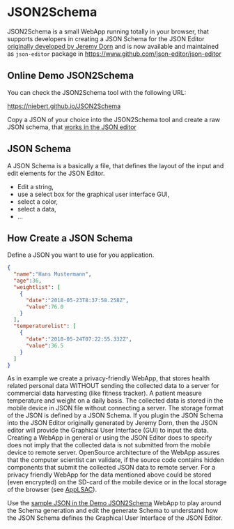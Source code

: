 # JSON2Schema
JSON2Schema is a small WebApp running totally in your browser, that supports developers in creating a JSON Schema for the JSON Editor [originally developed by Jeremy Dorn](https://github.com/jdorn/json-editor) and is now available and maintained as `json-editor` package in https://www.github.com/json-editor/json-editor

## Online Demo JSON2Schema
You can check the JSON2Schema tool with the following URL:

https://niebert.github.io/JSON2Schema

Copy a JSON of your choice into the JSON2Schema tool and create a raw JSON schema, that [works in the JSON editor](https://www.github.com/json-editor/json-editor)

## JSON Schema
A JSON Schema is a basically a file, that defines the layout of the input and edit elements for the JSON Editor.
* Edit a string,
* use a select box for the graphical user interface GUI,
* select a color,
* select a data,
* ...

## How Create a JSON Schema
Define a JSON you want to use for you application.
```json
{
  "name":"Hans Mustermann",
  "age":36,
  "weightlist": [
    {
      "date":"2018-05-23T8:37:58.258Z",
      "value":76.0
    }
  ],
  "temperaturelist": [
    {
      "date":"2018-05-24T07:22:55.332Z",
      "value":36.5
    }
  ]
}
```
As in example we create a privacy-friendly WebApp, that stores health related personal data WITHOUT sending the collected data to a server for commercial data harvesting (like fitness tracker). A patient measure temperature and weight on a daily basis. The collected data is stored in the mobile device in JSON file without connecting a server. The storage format of the JSON is defined by a JSON Schema. If you plugin the JSON Schema into the JSON Editor originally generated by Jeremy Dorn, then the JSON editor will provide the Graphical User Interface (GUI) to input the data. Creating a WebApp in general or using the JSON Editor does to specify does not imply that the collected data is not submitted from the mobile device to remote server. OpenSource architecture of the WebApp assures that the computer scientist can validate, if the source code contains hidden components that submit the collected JSON data to remote server.  For a privacy friendly WebApp for the data mentioned above could be stored (even encrypted) on the SD-card of the mobile device or in the local storage of the browser (see [AppLSAC](https://en.wikiversity.org/wiki/AppLSAC)).

Use the [sample JSON in the Demo JSON2Schema](https://niebert.github.io/JSON2Schema) WebApp to play around the Schema generation and edit the generate Schema to understand how the JSON Schema defines the Graphical User Interface of the JSON Editor.
